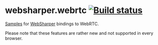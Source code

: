 # websharper.webrtc [![Build status](https://ci.appveyor.com/api/projects/status/jw6oen31wei01r0w?svg=true)](https://ci.appveyor.com/project/IntelliFactory/websharper-webrtc-samples)

[Samples][samp] for [WebSharper][ws] bindings to WebRTC.


Please note that these features are rather new and not supported in every browser.

[samp]: https://dotnet-websharper.github.io/WebRTC
[ws]: https://websharper.com/
